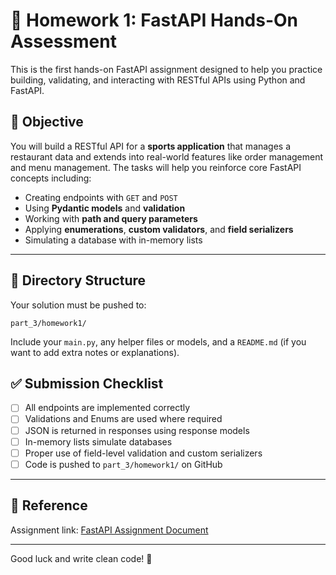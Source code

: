 # 🧪 Homework 1: FastAPI Hands-On Assessment

This is the first hands-on FastAPI assignment designed to help you practice building, validating, and interacting with RESTful APIs using Python and FastAPI.


## 📌 Objective

You will build a RESTful API for a **sports application** that manages a restaurant data and extends into real-world features like order management and menu management. The tasks will help you reinforce core FastAPI concepts including:

- Creating endpoints with `GET` and `POST`
- Using **Pydantic models** and **validation**
- Working with **path and query parameters**
- Applying **enumerations**, **custom validators**, and **field serializers**
- Simulating a database with in-memory lists

---

## 📁 Directory Structure

Your solution must be pushed to:

```
part_3/homework1/
```

Include your `main.py`, any helper files or models, and a `README.md` (if you want to add extra notes or explanations).

## ✅ Submission Checklist

- [ ] All endpoints are implemented correctly
- [ ] Validations and Enums are used where required
- [ ] JSON is returned in responses using response models
- [ ] In-memory lists simulate databases
- [ ] Proper use of field-level validation and custom serializers
- [ ] Code is pushed to `part_3/homework1/` on GitHub

---

## 📎 Reference

Assignment link: [FastAPI Assignment Document](https://docs.google.com/document/d/15hql6SBzOITcawTQVr2vUO6m2cwseu0OE4IXBR2t2l4/edit?usp=sharing)

---

Good luck and write clean code! 🚀
```
